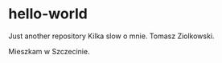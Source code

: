 # hello-world
Just another repository
Kilka slow o mnie. Tomasz Ziolkowski. 

Mieszkam w Szczecinie. 
